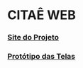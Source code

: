 # CITAÊ WEB

### [Site do Projeto](https://luanhgs.github.io/citae-web/Home/)

### [Protótipo das Telas](https://www.figma.com/file/ax7jAsALPvdXEB6Ds2KE6G4H/CITA%C3%8A)

